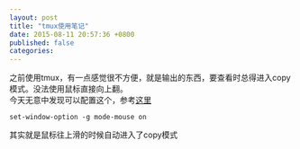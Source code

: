 ```yaml
---
layout: post
title: "tmux使用笔记"
date: 2015-08-11 20:57:36 +0800
published: false
categories: 
---
```


之前使用tmux，有一点感觉很不方便，就是输出的东西，要查看时总得进入copy模式。没法使用鼠标直接向上翻。  
今天无意中发现可以配置这个，参考[这里](http://www.opstool.com/article/253)
```
set-window-option -g mode-mouse on
```
其实就是鼠标往上滑的时候自动进入了copy模式
